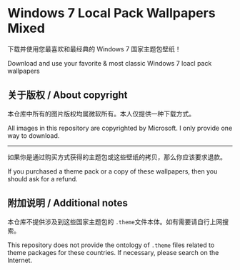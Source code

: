 # Windows 7 Local Pack Wallpapers Mixed

下载并使用您最喜欢和最经典的 Windows 7 国家主题包壁纸！

Download and use your favorite & most classic Windows 7 loacl pack wallpapers

## 关于版权 / About copyright

本仓库中所有的图片版权均属微软所有。本人仅提供一种下载方式。

All images in this repository are copyrighted by Microsoft. I only provide one way to download.

---

如果你是通过购买方式获得的主题包或这些壁纸的拷贝，那么你应该要求退款。

If you purchased a theme pack or a copy of these wallpapers, then you should ask for a refund.

## 附加说明 / Additional notes

本仓库不提供涉及到这些国家主题包的 ``.theme``文件本体。如有需要请自行上网搜索。

This repository does not provide the ontology of ``.theme`` files related to theme packages for these countries. If necessary, please search on the Internet.
